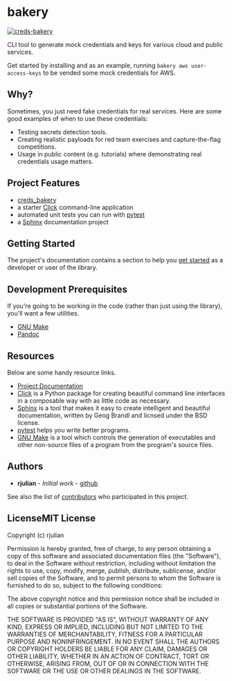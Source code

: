 # bakery
[![creds-bakery](https://github.com/rjulian/creds-bakery/actions/workflows/main.yaml/badge.svg)](https://github.com/rjulian/creds-bakery/actions/workflows/main.yaml)

CLI tool to generate mock credentials and keys for various cloud and public services.

Get started by installing and as an example, running `bakery aws user-access-keys` to be vended some mock credentials for AWS. 

## Why?

Sometimes, you just need fake credentials for real services. Here are some good examples of when to use these credentials:
* Testing secrets detection tools.
* Creating realistic payloads for red team exercises and capture-the-flag competitions.
* Usage in public content (e.g. tutorials) where demonstrating real credentials usage matters. 

## Project Features

* [creds_bakery](http://creds-bakery.readthedocs.io/)
* a starter [Click](http://click.pocoo.org/5/) command-line application
* automated unit tests you can run with [pytest](https://docs.pytest.org/en/latest/)
* a [Sphinx](http://www.sphinx-doc.org/en/master/) documentation project

## Getting Started

The project's documentation contains a section to help you
[get started](https://creds-bakery.readthedocs.io/en/latest/getting_started.html) as a developer or
user of the library.

## Development Prerequisites

If you're going to be working in the code (rather than just using the library), you'll want a few utilities.

* [GNU Make](https://www.gnu.org/software/make/)
* [Pandoc](https://pandoc.org/)

## Resources

Below are some handy resource links.

* [Project Documentation](http://creds-bakery.readthedocs.io/)
* [Click](http://click.pocoo.org/5/) is a Python package for creating beautiful command line interfaces in a composable way with as little code as necessary.
* [Sphinx](http://www.sphinx-doc.org/en/master/) is a tool that makes it easy to create intelligent and beautiful documentation, written by Geog Brandl and licnsed under the BSD license.
* [pytest](https://docs.pytest.org/en/latest/) helps you write better programs.
* [GNU Make](https://www.gnu.org/software/make/) is a tool which controls the generation of executables and other non-source files of a program from the program's source files.


## Authors

* **rjulian** - *Initial work* - [github](https://github.com/rjulian)

See also the list of [contributors](https://github.com/rjulian/creds-bakery/contributors) who participated in this project.

## LicenseMIT License

Copyright (c) rjulian

Permission is hereby granted, free of charge, to any person obtaining a copy
of this software and associated documentation files (the "Software"), to deal
in the Software without restriction, including without limitation the rights
to use, copy, modify, merge, publish, distribute, sublicense, and/or sell
copies of the Software, and to permit persons to whom the Software is
furnished to do so, subject to the following conditions:

The above copyright notice and this permission notice shall be included in all
copies or substantial portions of the Software.

THE SOFTWARE IS PROVIDED "AS IS", WITHOUT WARRANTY OF ANY KIND, EXPRESS OR
IMPLIED, INCLUDING BUT NOT LIMITED TO THE WARRANTIES OF MERCHANTABILITY,
FITNESS FOR A PARTICULAR PURPOSE AND NONINFRINGEMENT. IN NO EVENT SHALL THE
AUTHORS OR COPYRIGHT HOLDERS BE LIABLE FOR ANY CLAIM, DAMAGES OR OTHER
LIABILITY, WHETHER IN AN ACTION OF CONTRACT, TORT OR OTHERWISE, ARISING FROM,
OUT OF OR IN CONNECTION WITH THE SOFTWARE OR THE USE OR OTHER DEALINGS IN THE
SOFTWARE.
